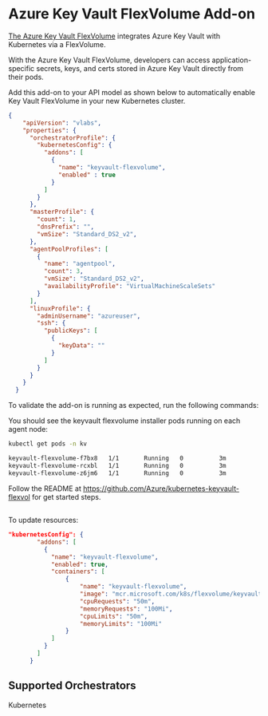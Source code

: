 # Azure Key Vault FlexVolume Add-on

[The Azure Key Vault FlexVolume](https://github.com/Azure/kubernetes-keyvault-flexvol) integrates Azure Key Vault with Kubernetes via a FlexVolume.

With the Azure Key Vault FlexVolume, developers can access application-specific secrets, keys, and certs stored in Azure Key Vault directly from their pods.

Add this add-on to your API model as shown below to automatically enable Key Vault FlexVolume in your new Kubernetes cluster.

```json
{
    "apiVersion": "vlabs",
    "properties": {
      "orchestratorProfile": {
        "kubernetesConfig": {
          "addons": [
            {
              "name": "keyvault-flexvolume",
              "enabled" : true
            }
          ]
        }
      },
      "masterProfile": {
        "count": 1,
        "dnsPrefix": "",
        "vmSize": "Standard_DS2_v2",
      },
      "agentPoolProfiles": [
        {
          "name": "agentpool",
          "count": 3,
          "vmSize": "Standard_DS2_v2",
          "availabilityProfile": "VirtualMachineScaleSets"
        }
      ],
      "linuxProfile": {
        "adminUsername": "azureuser",
        "ssh": {
          "publicKeys": [
            {
              "keyData": ""
            }
          ]
        }
      }
    }
  }

```

To validate the add-on is running as expected, run the following commands:

You should see the keyvault flexvolume installer pods running on each agent node:

```bash
kubectl get pods -n kv

keyvault-flexvolume-f7bx8   1/1       Running   0          3m
keyvault-flexvolume-rcxbl   1/1       Running   0          3m
keyvault-flexvolume-z6jm6   1/1       Running   0          3m
```

Follow the README at https://github.com/Azure/kubernetes-keyvault-flexvol for get started steps.

##
To update resources:

```json
"kubernetesConfig": {
        "addons": [
          {
            "name": "keyvault-flexvolume",
            "enabled": true,
            "containers": [
                {
                    "name": "keyvault-flexvolume",
                    "image": "mcr.microsoft.com/k8s/flexvolume/keyvault-flexvolume:v0.0.16",
                    "cpuRequests": "50m",
                    "memoryRequests": "100Mi",
                    "cpuLimits": "50m",
                    "memoryLimits": "100Mi"
                }
            ]
          }
        ]
      }
```

## Supported Orchestrators

Kubernetes
